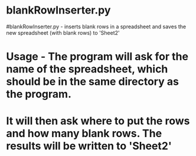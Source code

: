 # blankRowInserter.py
#blankRowInserter.py - inserts blank rows in a spreadsheet and saves the new spreadsheet (with blank rows) to 'Sheet2'

# Usage - The program will ask for the name of the spreadsheet, which should be in the same directory as the program.
#         It will then ask where to put the rows and how many blank rows. The results will be written to 'Sheet2'

